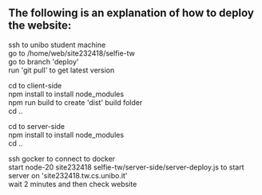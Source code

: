 ## The following is an explanation of how to deploy the website:

ssh to unibo student machine\
go to /home/web/site232418/selfie-tw\
go to branch 'deploy'\
run 'git pull' to get latest version

cd to client-side\
npm install to install node_modules\
npm run build to create 'dist' build folder\
cd ..

cd to server-side\
npm install to install node_modules\
cd ..

ssh gocker to connect to docker\
start node-20 site232418 selfie-tw/server-side/server-deploy.js to start server on 'site232418.tw.cs.unibo.it'\
wait 2 minutes and then check website